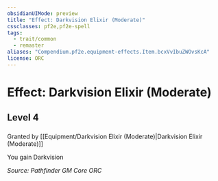 ```yaml
---
obsidianUIMode: preview
title: "Effect: Darkvision Elixir (Moderate)"
cssclasses: pf2e,pf2e-spell
tags:
  - trait/common
  - remaster
aliases: "Compendium.pf2e.equipment-effects.Item.bcxVvIbuZWOvsKcA"
license: ORC
---
```

# Effect: Darkvision Elixir (Moderate)
## Level 4
### 






Granted by [[Equipment/Darkvision Elixir (Moderate)|Darkvision Elixir (Moderate)]]

You gain Darkvision

*Source: Pathfinder GM Core*
*ORC*